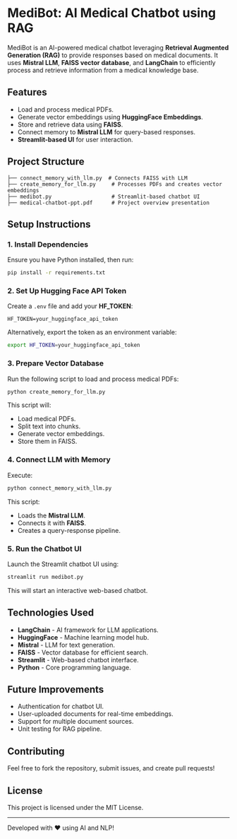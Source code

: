 # MediBot: AI Medical Chatbot using RAG

MediBot is an AI-powered medical chatbot leveraging **Retrieval Augmented Generation (RAG)** to provide responses based on medical documents. It uses **Mistral LLM**, **FAISS vector database**, and **LangChain** to efficiently process and retrieve information from a medical knowledge base.

## Features
- Load and process medical PDFs.
- Generate vector embeddings using **HuggingFace Embeddings**.
- Store and retrieve data using **FAISS**.
- Connect memory to **Mistral LLM** for query-based responses.
- **Streamlit-based UI** for user interaction.

## Project Structure
```
├── connect_memory_with_llm.py  # Connects FAISS with LLM
├── create_memory_for_llm.py     # Processes PDFs and creates vector embeddings
├── medibot.py                   # Streamlit-based chatbot UI
├── medical-chatbot-ppt.pdf      # Project overview presentation
```

## Setup Instructions

### 1. Install Dependencies
Ensure you have Python installed, then run:
```sh
pip install -r requirements.txt
```

### 2. Set Up Hugging Face API Token
Create a `.env` file and add your **HF_TOKEN**:
```
HF_TOKEN=your_huggingface_api_token
```
Alternatively, export the token as an environment variable:
```sh
export HF_TOKEN=your_huggingface_api_token
```

### 3. Prepare Vector Database
Run the following script to load and process medical PDFs:
```sh
python create_memory_for_llm.py
```
This script will:
- Load medical PDFs.
- Split text into chunks.
- Generate vector embeddings.
- Store them in FAISS.

### 4. Connect LLM with Memory
Execute:
```sh
python connect_memory_with_llm.py
```
This script:
- Loads the **Mistral LLM**.
- Connects it with **FAISS**.
- Creates a query-response pipeline.

### 5. Run the Chatbot UI
Launch the Streamlit chatbot UI using:
```sh
streamlit run medibot.py
```
This will start an interactive web-based chatbot.

## Technologies Used
- **LangChain** - AI framework for LLM applications.
- **HuggingFace** - Machine learning model hub.
- **Mistral** - LLM for text generation.
- **FAISS** - Vector database for efficient search.
- **Streamlit** - Web-based chatbot interface.
- **Python** - Core programming language.

## Future Improvements
- Authentication for chatbot UI.
- User-uploaded documents for real-time embeddings.
- Support for multiple document sources.
- Unit testing for RAG pipeline.

## Contributing
Feel free to fork the repository, submit issues, and create pull requests!

## License
This project is licensed under the MIT License.

---
Developed with ❤️ using AI and NLP!

